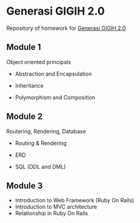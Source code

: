 # Generasi GIGIH 2.0

Repository of homework for [Generasi GIGIH 2.0](https://www.anakbangsabisa.org/generasi-gigih/program)

## Module 1

Object oriented principals

- Abstraction and Encapsulation

- Inheritance

- Polymorphism and Composition

## Module 2

Routering, Rendering, Database

- Routing & Rendering

- ERD

- SQL (DDL and DML)

## Module 3

- Introduction to Web Framework (Ruby On Rails)
- Introduction to MVC architecture
- Relationship in Ruby On Rails
